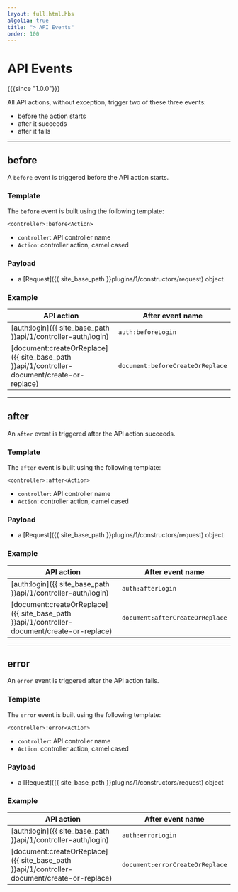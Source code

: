```yaml
---
layout: full.html.hbs
algolia: true
title: "> API Events"
order: 100
---
```


# API Events

{{{since "1.0.0"}}}

All API actions, without exception, trigger two of these three events: 

* before the action starts
* after it succeeds
* after it fails

---

## before

A `before` event is triggered before the API action starts.

### Template

The `before` event is built using the following template:

`<controller>:before<Action>`

* `controller`: API controller name
* `Action`: controller action, camel cased

### Payload

* a [Request]({{ site_base_path }}plugins/1/constructors/request) object

### Example

| API action | After event name |
|------------|------------------|
| [auth:login]({{ site_base_path }}api/1/controller-auth/login) | `auth:beforeLogin` |
| [document:createOrReplace]({{ site_base_path }}api/1/controller-document/create-or-replace) | `document:beforeCreateOrReplace` |

---

## after

An `after` event is triggered after the API action succeeds.

### Template

The `after` event is built using the following template:

`<controller>:after<Action>`

* `controller`: API controller name
* `Action`: controller action, camel cased

### Payload

* a [Request]({{ site_base_path }}plugins/1/constructors/request) object

### Example

| API action | After event name |
|------------|------------------|
| [auth:login]({{ site_base_path }}api/1/controller-auth/login) | `auth:afterLogin` |
| [document:createOrReplace]({{ site_base_path }}api/1/controller-document/create-or-replace) | `document:afterCreateOrReplace` |

---

## error

An `error` event is triggered after the API action fails.

### Template

The `error` event is built using the following template:

`<controller>:error<Action>`

* `controller`: API controller name
* `Action`: controller action, camel cased

### Payload

* a [Request]({{ site_base_path }}plugins/1/constructors/request) object

### Example

| API action | After event name |
|------------|------------------|
| [auth:login]({{ site_base_path }}api/1/controller-auth/login) | `auth:errorLogin` |
| [document:createOrReplace]({{ site_base_path }}api/1/controller-document/create-or-replace) | `document:errorCreateOrReplace` |

